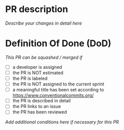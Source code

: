 # PR description

_Describe your changes in detail here_

# Definition Of Done (DoD)

_This PR can be squashed / merged if_

-   [ ] a developer is assigned
-   [ ] the PR is NOT estimated
-   [ ] the PR is labeled
-   [ ] the PR is NOT assigned to the current sprint
-   [ ] a meaningful title has been set according to https://www.conventionalcommits.org/
-   [ ] the PR is described in detail
-   [ ] the PR links to an issue
-   [ ] the PR has been reviewed

_Add additional conditions here if necessary for this PR_
